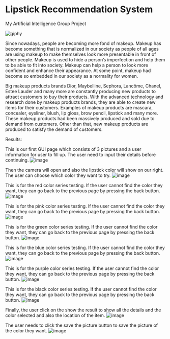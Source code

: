# Lipstick Recommendation System
My Artificial Intelligence Group Project 

![giphy](https://github.com/AbrahamLimBingSern/AbrahamLimBingSern/assets/139485622/bf6472ce-6b88-4994-81f7-ee4f26c9ebc0)

Since nowadays, people are becoming more fond of makeup. Makeup has become something that is 
normalized in our society as people of all ages are using makeup to make themselves look more 
presentable in front of other people. Makeup is used to hide a person’s imperfection and help them 
to be able to fit into society. Makeup can help a person to look more confident and enhance their 
appearance. At some point, makeup had become so embedded in our society as a normality for 
women. 

Big makeup products brands Dior, Maybelline, Sephora, Lancôme, Chanel, Estee Lauder and 
many more are constantly producing new products to attract customers to buy their products. With 
the advanced technology and research done by makeup products brands, they are able to create 
new items for their customers. Examples of makeup products are mascara, concealer, eyeliner, 
blush, lip gloss, brow pencil, lipstick and many more. These makeup products had been massively 
produced and sold due to demand from customers. Other than that, new makeup products are 
produced to satisfy the demand of customers.

Results:

This is our first GUI page which consists of 3 pictures and a user information for user to fill up. 
The user need to input their details before continuing.
![image](https://github.com/user-attachments/assets/691e6d85-dbfb-4fbe-839b-58f87bce88f7)

Then the camera will open and also the lipstick color will show on our right. The user can choose 
which color they want to try.
![image](https://github.com/user-attachments/assets/78a60cc9-c7a7-45b5-8559-4d4311be370b)

This is for the red color series testing. If the user cannot find the color they want, they can go back 
to the previous page by pressing the back button.
![image](https://github.com/user-attachments/assets/62a07484-b091-44fd-9f5f-bd2efcfd4d05)

This is for the pink color series testing. If the user cannot find the color they want, they can go 
back to the previous page by pressing the back button. 
![image](https://github.com/user-attachments/assets/91e7bf2a-9f57-434b-8684-2e732f213c8f)

This is for the green color series testing. If the user cannot find the color they want, they can go 
back to the previous page by pressing the back button. 
![image](https://github.com/user-attachments/assets/462bc38c-618a-4cd4-a98f-844d85d67af4)

This is for the blue  color series testing. If the user cannot find the color they want, they can go 
back to the previous page by pressing the back button.
![image](https://github.com/user-attachments/assets/49d35894-1cff-41f6-85f8-f987a74f1dec)

This is for the purple color series testing. If the user cannot find the color they want, they can go 
back to the previous page by pressing the back button.
![image](https://github.com/user-attachments/assets/8dfa79a7-932b-4a63-8c0b-c2bb421d88ac)

This is for the black color series testing. If the user cannot find the color they want, they can go 
back to the previous page by pressing the back button.
![image](https://github.com/user-attachments/assets/acee036b-9845-4a03-9047-e1bee7265263)

Finally, the user click on the show the result to show all the details and the color selected and also 
the location of the item. 
![image](https://github.com/user-attachments/assets/d8f6811b-b25b-48c7-ac01-dfdf1af83d0c)

The user needs to click the save the picture button to save the picture of the color they want.
![image](https://github.com/user-attachments/assets/c2b4072c-1ec0-41b5-b1b3-c48ed3054373)



